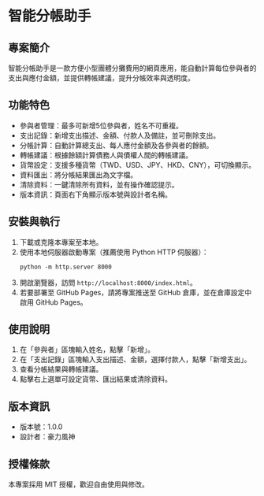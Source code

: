 # 智能分帳助手

## 專案簡介
智能分帳助手是一款方便小型團體分攤費用的網頁應用，能自動計算每位參與者的支出與應付金額，並提供轉帳建議，提升分帳效率與透明度。

## 功能特色
- 參與者管理：最多可新增5位參與者，姓名不可重複。
- 支出記錄：新增支出描述、金額、付款人及備註，並可刪除支出。
- 分帳計算：自動計算總支出、每人應付金額及各參與者的餘額。
- 轉帳建議：根據餘額計算債務人與債權人間的轉帳建議。
- 貨幣設定：支援多種貨幣（TWD、USD、JPY、HKD、CNY），可切換顯示。
- 資料匯出：將分帳結果匯出為文字檔。
- 清除資料：一鍵清除所有資料，並有操作確認提示。
- 版本資訊：頁面右下角顯示版本號與設計者名稱。

## 安裝與執行
1. 下載或克隆本專案至本地。
2. 使用本地伺服器啟動專案（推薦使用 Python HTTP 伺服器）：
   ```
   python -m http.server 8000
   ```
3. 開啟瀏覽器，訪問 `http://localhost:8000/index.html`。
4. 若要部署至 GitHub Pages，請將專案推送至 GitHub 倉庫，並在倉庫設定中啟用 GitHub Pages。

## 使用說明
1. 在「參與者」區塊輸入姓名，點擊「新增」。
2. 在「支出記錄」區塊輸入支出描述、金額，選擇付款人，點擊「新增支出」。
3. 查看分帳結果與轉帳建議。
4. 點擊右上選單可設定貨幣、匯出結果或清除資料。

## 版本資訊
- 版本號：1.0.0
- 設計者：豪力風神

## 授權條款
本專案採用 MIT 授權，歡迎自由使用與修改。
